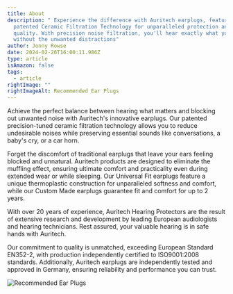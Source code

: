 ```yaml
---
title: About
description: " Experience the difference with Auritech earplugs, featuring
  patented Ceramic Filtration Technology for unparalleled protection and sound
  quality. With precision noise filtration, you'll hear exactly what you want
  without the unwanted distractions"
author: Jonny Rowse
date: 2024-02-26T16:00:11.986Z
type: article
isAmazon: false
tags:
  - article
rightImage: ""
rightImageAlt: Recommended Ear Plugs
---
```

Achieve the perfect balance between hearing what matters and blocking out unwanted noise with Auritech's innovative earplugs. Our patented precision-tuned ceramic filtration technology allows you to reduce undesirable noises while preserving essential sounds like conversations, a baby's cry, or a car horn.

Forget the discomfort of traditional earplugs that leave your ears feeling blocked and unnatural. Auritech products are designed to eliminate the muffling effect, ensuring ultimate comfort and practicality even during extended wear or while sleeping. Our Universal Fit earplugs feature a unique thermoplastic construction for unparalleled softness and comfort, while our Custom Made earplugs guarantee fit and comfort for up to 2 years.

With over 20 years of experience, Auritech Hearing Protectors are the result of extensive research and development by leading European audiologists and hearing technicians. Rest assured, your valuable hearing is in safe hands with Auritech.

Our commitment to quality is unmatched, exceeding European Standard EN352-2, with production independently certified to ISO9001:2008 standards. Additionally, Auritech earplugs are independently tested and approved in Germany, ensuring reliability and performance you can trust.

![Recommended Ear Plugs](/static/img/recommended.webp "Recommended Ear Plugs")
